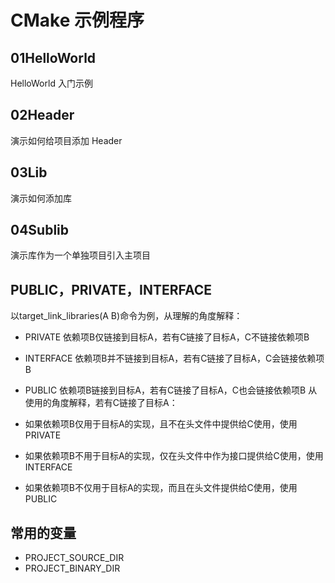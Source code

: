 # CMake 示例程序

## 01HelloWorld

HelloWorld 入门示例

## 02Header

演示如何给项目添加 Header


## 03Lib
演示如何添加库

## 04Sublib
演示库作为一个单独项目引入主项目


## PUBLIC，PRIVATE，INTERFACE

以target_link_libraries(A B)命令为例，从理解的角度解释：

* PRIVATE 依赖项B仅链接到目标A，若有C链接了目标A，C不链接依赖项B
* INTERFACE 依赖项B并不链接到目标A，若有C链接了目标A，C会链接依赖项B
* PUBLIC 依赖项B链接到目标A，若有C链接了目标A，C也会链接依赖项B
从使用的角度解释，若有C链接了目标A：

* 如果依赖项B仅用于目标A的实现，且不在头文件中提供给C使用，使用 PRIVATE
* 如果依赖项B不用于目标A的实现，仅在头文件中作为接口提供给C使用，使用 INTERFACE
* 如果依赖项B不仅用于目标A的实现，而且在头文件提供给C使用，使用 PUBLIC


## 常用的变量

* PROJECT_SOURCE_DIR
* PROJECT_BINARY_DIR